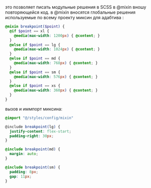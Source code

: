 это позволяет писать модульные решения в SCSS
в @mixin вношу повторяющейся код.
в @mixin вносятся глобальные решения используемые по всему проекту 
миксин для адабтива :
```scss
@mixin breakpoint($point) {
  @if $point == xl {
    @media(max-width: 1200px) { @content; }
  }
  @else if $point == lg {
    @media(max-width: 1024px) { @content; }
  }
  @else if $point == md {
    @media(max-width: 768px) { @content; }
  }
  @else if $point == sm {
    @media(max-width: 576px) { @content; }
  }
  @else if $point == xs {
    @media(max-width: 360px) { @content; }
  }
}

```
вызов и иммпорт миксина:
```scss
@import "@/styles/config/mixin"

@include breakpoint(lg) {
  justify-content: flex-start;
  padding-right: 30px;
}

@include breakpoint(md) {
  margin: auto;
}

@include breakpoint(sm) {
  padding: 8px;
  gap: 11px;
}

```
